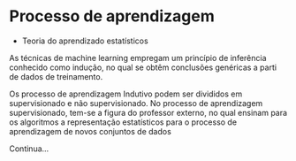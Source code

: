 # Processo de aprendizagem

 - Teoria do aprendizado estatísticos 


As técnicas de machine learning empregam um princípio de inferência conhecido como indução, no qual se obtêm conclusões genéricas a parti de dados de treinamento. 

Os processo de aprendizagem Indutivo podem ser divididos em supervisionado e não supervisionado. No processo de aprendizagem supervisionado, tem-se a figura do professor externo, no qual ensinam para os algoritmos a representação estatísticos para o processo de aprendizagem de novos conjuntos de dados
   

Continua...
